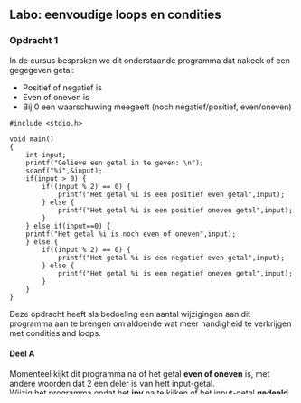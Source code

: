 ## Labo: eenvoudige loops en condities

### Opdracht 1

In de cursus bespraken we dit onderstaande programma dat nakeek of een gegegeven getal:

* Positief of negatief is
* Even of oneven is
* Bij 0 een waarschuwing meegeeft (noch negatief/positief, even/oneven)

```
#include <stdio.h>

void main()
{
    int input;
    printf("Gelieve een getal in te geven: \n");
    scanf("%i",&input);
    if(input > 0) {
    	if((input % 2) == 0) {
    		printf("Het getal %i is een positief even getal",input);
    	} else {
    		printf("Het getal %i is een positief oneven getal",input);
        }
    } else if(input==0) {
	printf("Het getal %i is noch even of oneven",input);
    } else {
    	if((input % 2) == 0) {
    		printf("Het getal %i is een negatief even getal",input);
    	} else {
    		printf("Het getal %i is een negatief oneven getal",input);
        }
    }
}
```

Deze opdracht heeft als bedoeling een aantal wijzigingen aan dit programma aan te brengen om aldoende wat meer handigheid te verkrijgen met condities and loops.

#### Deel A

Momenteel kijkt dit programma na of het getal **even of oneven** is, met andere woorden dat 2 een deler is van hett input-getal.    
Wijzig het programma opdat het **ipv** na te kijken of het input-getal **gedeeld** kan worden door **2** nakijkt of het gedeeld kan worden door **een ingegeven getal**.   
 
Dus ipv te testen dat het deelbaar is door 2, vraagt het programma bij het begin een getal om te testen zoals geïllustreerd hieronder:  

```
$ Gelieve een getal in te geven: 
$ 5
$ Gelieve een deel-getal in te geven:
$ 3
$ Het getal 5 is een positief getal maar niet deelbaar door 3
$
``` 

of

```
$ Gelieve een getal in te geven: 
$ - 8
$ Gelieve een deel-getal in te geven:
$ 4
$ Het getal -8 is een negatief getal en deelbaar door 4
$
``` 

#### Deel B
Laat dit programma zich herhalen waarbij je telkens opnieuw het input- en deel-getal opvraagt.  
Laat het programma stoppen als als je voor het input-getal 1 ingeeft.  

```
$ Gelieve een getal in te geven: 
$ - 8
$ Gelieve een deel-getal in te geven:
$ 4
$ Het getal -8 is een negatief getal en deelbaar door 4
$ Gelieve een getal in te geven: 
$ 1
$ Bij ingave van 1 stopt het programma
$ 
``` 

#### Deel C (optioneel)
Zorg ervoor dat het programma een boodschap als geeft dat hij dit niet kan nakijken omdat het getal kleiner is dan het "deel-getal".   
Een extra moeillijkheid is dat je hier hier de absolute waardes moet vergelijken:

* Maak 2 extra variabelen voor de absolute waardes bij te houden.
* Je kan deze absolute waarde berekenen doen door te testen als het getal < 0 de bewerking "0 - getal" uit te voeren
* Daarna kan je deze absolute waardes vergelijken en een boodschap geven

### Opdracht 2

#### Deel A
Print een binaire representatie af van een getal (zie lessen combinatorische en als je er niet uitgeraakt vraag maar aan de docent :))

Tips:

* Het afdrukken van 0 en 1 kan je via printf (```printf("0");``` en ```printf("1");```)
* Ter referentie 2 onderstaande tabellen stellen we 2 verschillende manieren voor om dit te bereiken 

**Manier 1:**

* Starten bij de grootste macht van 2 < input getal, deze door 2 blijven delen.  
* Als de (gedeelde) macht van 2 kleiner is dan het input (of zijn overschot) 
    * print je een 1 en trek je de macht af
    * anders print je 0
* Je eindigt als je bij 0 of 1 komt

| overschot | macht van 2 | input >= macht? | resultaat     |
|-----------|-------------|-----------------|---------------|
| 11        | 8           | 1               | 1             |
| 3         | 4           | 0               | 10            |
| 3         | 2           | 1               | 101           |
| 1         | 1           | 1               | **1011**      |
| 0         | -           | -               | -             |


**Manier 2:** 

* Blijf het input-getal blijven delen door 2
* Als er een rest is print je 1, anders print je 0
* Je doet dit totdat je aan 1 uitkomt.  

| overschot | delen door 2 | rest of niet? | resultaat |
|-----------|--------------|---------------|----------:|
| 11        | 5            | 1             |         1 |
| 6         | 3            | 0             |        01 |
| 3         | 2            | 1             |       101 |
| 1         | 2            | 1             |  **1011** |
| 0         | -            | -             |           |

Let wel:  
De laatste manier is eenvoudiger, maar je zal een omgekeerd resultaat bekomen, omdat je daar minst significante bit eerst print.  
Het is echter ook toegelaten deze manier te gebruiken (en een omgekeerd resultaat te bekomen als de eerste manier te moeilijk is).  

#### Deel B (optioneel)
Werk dit verder uit door het volgende af te printen door middel van een loop (starten van 1 en vervolgens maal 2).  
Je mag eventueel spaties printen ipv een 0 om een leuker effect te verkrijgen.  

```
00000001  
00000010  
00000100  
00001000  
00010000  
00100000  
01000000  
10000000  
01000000  
00100000  
00010000  
00001000  
00000100  
00000010  
00000001  
```


#### Deel C (optioneel)
Inverteer dit dit resultaat

### Opdracht 3 (optioneel)

Teken de kerstboom na aan de hand van een loop, een kerstboom met het karakter '*'.
Gebruik hiervoor loops.

```
     *  
    ***  
   *****
  *******  
 *********
***********  
     *  
     *
```

### Opdracht 4 (optioneel)

Maak een programma dat nakijkt of een getal een priemgetal is

